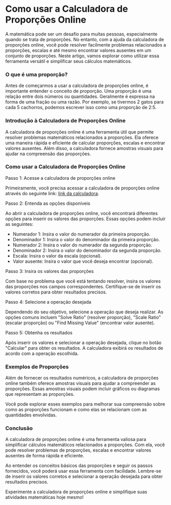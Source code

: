Como usar a Calculadora de Proporções Online
============================================

A matemática pode ser um desafio para muitas pessoas, especialmente quando se trata de proporções. No entanto, com a ajuda da calculadora de proporções online, você pode resolver facilmente problemas relacionados a proporções, escalas e até mesmo encontrar valores ausentes em um conjunto de proporções. Neste artigo, vamos explorar como utilizar essa ferramenta versátil e simplificar seus cálculos matemáticos.

### O que é uma proporção?

Antes de começarmos a usar a calculadora de proporções online, é importante entender o conceito de proporção. Uma proporção é uma relação entre dois números ou quantidades. Geralmente é expressa na forma de uma fração ou uma razão. Por exemplo, se tivermos 2 gatos para cada 5 cachorros, podemos escrever isso como uma proporção de 2:5.

### Introdução à Calculadora de Proporções Online

A calculadora de proporções online é uma ferramenta útil que permite resolver problemas matemáticos relacionados a proporções. Ela oferece uma maneira rápida e eficiente de calcular proporções, escalas e encontrar valores ausentes. Além disso, a calculadora fornece amostras visuais para ajudar na compreensão das proporções.

### Como usar a Calculadora de Proporções Online

Passo 1: Acesse a calculadora de proporções online

Primeiramente, você precisa acessar a calculadora de proporções online através do seguinte link: [link da calculadora](https://www.onlinecalculatorsfree.com/pt/math/ratio-calculator.html).

Passo 2: Entenda as opções disponíveis

Ao abrir a calculadora de proporções online, você encontrará diferentes opções para inserir os valores das proporções. Essas opções podem incluir as seguintes:

- Numerador 1: Insira o valor do numerador da primeira proporção.
- Denominador 1: Insira o valor do denominador da primeira proporção.
- Numerador 2: Insira o valor do numerador da segunda proporção.
- Denominador 2: Insira o valor do denominador da segunda proporção.
- Escala: Insira o valor da escala (opcional).
- Valor ausente: Insira o valor que você deseja encontrar (opcional).

Passo 3: Insira os valores das proporções

Com base no problema que você está tentando resolver, insira os valores das proporções nos campos correspondentes. Certifique-se de inserir os valores corretos para obter resultados precisos.

Passo 4: Selecione a operação desejada

Dependendo do seu objetivo, selecione a operação que deseja realizar. As opções comuns incluem "Solve Ratio" (resolver proporção), "Scale Ratio" (escalar proporção) ou "Find Missing Value" (encontrar valor ausente).

Passo 5: Obtenha os resultados

Após inserir os valores e selecionar a operação desejada, clique no botão "Calcular" para obter os resultados. A calculadora exibirá os resultados de acordo com a operação escolhida.

### Exemplos de Proporções

Além de fornecer os resultados numéricos, a calculadora de proporções online também oferece amostras visuais para ajudar a compreender as proporções. Essas amostras visuais podem incluir gráficos ou diagramas que representam as proporções.

Você pode explorar esses exemplos para melhorar sua compreensão sobre como as proporções funcionam e como elas se relacionam com as quantidades envolvidas.

### Conclusão

A calculadora de proporções online é uma ferramenta valiosa para simplificar cálculos matemáticos relacionados a proporções. Com ela, você pode resolver problemas de proporções, escalas e encontrar valores ausentes de forma rápida e eficiente.

Ao entender os conceitos básicos das proporções e seguir os passos fornecidos, você poderá usar essa ferramenta com facilidade. Lembre-se de inserir os valores corretos e selecionar a operação desejada para obter resultados precisos.

Experimente a calculadora de proporções online e simplifique suas atividades matemáticas hoje mesmo!